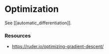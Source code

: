 # Optimization

See [[automatic_differentiation]].

### Resources

- https://ruder.io/optimizing-gradient-descent/
